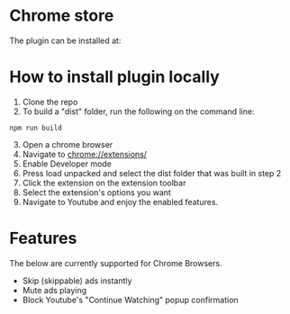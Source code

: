 # Chrome store 
The plugin can be installed at:

# How to install plugin locally
1. Clone the repo
2. To build a "dist" folder, run the following on the command line:
```
npm run build
``` 
3. Open a chrome browser
4. Navigate to [chrome://extensions/](chrome://extensions/) 
5. Enable Developer mode
6. Press load unpacked and select the dist folder that was built in step 2
7. Click the extension on the extension toolbar
8. Select the extension's options you want
9. Navigate to Youtube and enjoy the enabled features.

# Features
The below are currently supported for Chrome Browsers.
* Skip (skippable) ads instantly
* Mute ads playing
* Block Youtube's "Continue Watching" popup confirmation